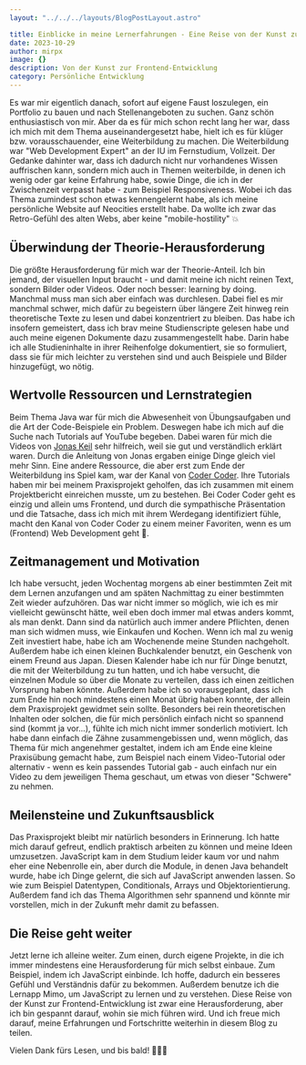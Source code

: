 ```yaml
---
layout: "../../../layouts/BlogPostLayout.astro"

title: Einblicke in meine Lernerfahrungen - Eine Reise von der Kunst zur Frontend-Entwicklung 🤓💡
date: 2023-10-29
author: mirpx
image: {}
description: Von der Kunst zur Frontend-Entwicklung
category: Persönliche Entwicklung
---
```


Es war mir eigentlich danach, sofort auf eigene Faust loszulegen, ein Portfolio zu bauen und nach Stellenangeboten zu suchen. Ganz schön enthusiastisch von mir. Aber da es für mich schon recht lang her war, dass ich mich mit dem Thema auseinandergesetzt habe, hielt ich es für klüger bzw. vorausschauender, eine Weiterbildung zu machen. Die Weiterbildung war "Web Development Expert" an der IU im Fernstudium, Vollzeit. Der Gedanke dahinter war, dass ich dadurch nicht nur vorhandenes Wissen auffrischen kann, sondern mich auch in Themen weiterbilde, in denen ich wenig oder gar keine Erfahrung habe, sowie Dinge, die ich in der Zwischenzeit verpasst habe - zum Beispiel Responsiveness. Wobei ich das Thema zumindest schon etwas kennengelernt habe, als ich meine persönliche Website auf Neocities erstellt habe. Da wollte ich zwar das Retro-Gefühl des alten Webs, aber keine "mobile-hostility" 💥 

## Überwindung der Theorie-Herausforderung

Die größte Herausforderung für mich war der Theorie-Anteil. Ich bin jemand, der visuellen Input braucht - und damit meine ich nicht reinen Text, sondern Bilder oder Videos. Oder noch besser: learning by doing. Manchmal muss man sich aber einfach was durchlesen. Dabei fiel es mir manchmal schwer, mich dafür zu begeistern über längere Zeit hinweg rein theoretische Texte zu lesen und dabei konzentriert zu bleiben. Das habe ich insofern gemeistert, dass ich brav meine Studienscripte gelesen habe und auch meine eigenen Dokumente dazu zusammengestellt habe. Darin habe ich alle Studieninhalte in ihrer Reihenfolge dokumentiert, sie so formuliert, dass sie für mich leichter zu verstehen sind und auch Beispiele und Bilder hinzugefügt, wo nötig.

## Wertvolle Ressourcen und Lernstrategien

Beim Thema Java war für mich die Abwesenheit von Übungsaufgaben und die Art der Code-Beispiele ein Problem. Deswegen habe ich mich auf die Suche nach Tutorials auf YouTube begeben. Dabei waren für mich die Videos von [Jonas Keil](https://www.youtube.com/@JonasKeil) sehr hilfreich, weil sie gut und verständlich erklärt waren. Durch die Anleitung von Jonas ergaben einige Dinge gleich viel mehr Sinn. Eine andere Ressource, die aber erst zum Ende der Weiterbildung ins Spiel kam, war der Kanal von [Coder Coder](https://www.youtube.com/thecodercoder). Ihre Tutorials haben mir bei meinem Praxisprojekt geholfen, das ich zusammen mit einem Projektbericht einreichen musste, um zu bestehen. Bei Coder Coder geht es einzig und allein ums Frontend, und durch die sympathische Präsentation und die Tatsache, dass ich mich mit ihrem Werdegang identifiziert fühle, macht den Kanal von Coder Coder zu einem meiner Favoriten, wenn es um (Frontend) Web Development geht 🙌. 

## Zeitmanagement und Motivation

Ich habe versucht, jeden Wochentag morgens ab einer bestimmten Zeit mit dem Lernen anzufangen und am späten Nachmittag zu einer bestimmten Zeit wieder aufzuhören. Das war nicht immer so möglich, wie ich es mir vielleicht gewünscht hätte, weil eben doch immer mal etwas anders kommt, als man denkt. Dann sind da natürlich auch immer andere Pflichten, denen man sich widmen muss, wie Einkaufen und Kochen. Wenn ich mal zu wenig Zeit investiert habe, habe ich am Wochenende meine Stunden nachgeholt. Außerdem habe ich einen kleinen Buchkalender benutzt, ein Geschenk von einem Freund aus Japan. Diesen Kalender habe ich nur für Dinge benutzt, die mit der Weiterbildung zu tun hatten, und ich habe versucht, die einzelnen Module so über die Monate zu verteilen, dass ich einen zeitlichen Vorsprung haben könnte. Außerdem habe ich so vorausgeplant, dass ich zum Ende hin noch mindestens einen Monat übrig haben konnte, der allein dem Praxisprojekt gewidmet sein sollte. Besonders bei rein theoretischen Inhalten oder solchen, die für mich persönlich einfach nicht so spannend sind (kommt ja vor...), fühlte ich mich nicht immer sonderlich motiviert. Ich habe dann einfach die Zähne zusammengebissen und, wenn möglich, das Thema für mich angenehmer gestaltet, indem ich am Ende eine kleine Praxisübung gemacht habe, zum Beispiel nach einem Video-Tutorial oder alternativ - wenn es kein passendes Tutorial gab - auch einfach nur ein Video zu dem jeweiligen Thema geschaut, um etwas von dieser "Schwere" zu nehmen.

## Meilensteine und Zukunftsausblick

Das Praxisprojekt bleibt mir natürlich besonders in Erinnerung. Ich hatte mich darauf gefreut, endlich praktisch arbeiten zu können und meine Ideen umzusetzen. JavaScript kam in dem Studium leider kaum vor und nahm eher eine Nebenrolle ein, aber durch die Module, in denen Java behandelt wurde, habe ich Dinge gelernt, die sich auf JavaScript anwenden lassen. So wie zum Beispiel Datentypen, Conditionals, Arrays und Objektorientierung. Außerdem fand ich das Thema Algorithmen sehr spannend und könnte mir vorstellen, mich in der Zukunft mehr damit zu befassen.

## Die Reise geht weiter

Jetzt lerne ich alleine weiter. Zum einen, durch eigene Projekte, in die ich immer mindestens eine Herausforderung für mich selbst einbaue. Zum Beispiel, indem ich JavaScript einbinde. Ich hoffe, dadurch ein besseres Gefühl und Verständnis dafür zu bekommen. Außerdem benutze ich die Lernapp Mimo, um JavaScript zu lernen und zu verstehen. Diese Reise von der Kunst zur Frontend-Entwicklung ist zwar eine Herausforderung, aber ich bin gespannt darauf, wohin sie mich führen wird. Und ich freue mich darauf, meine Erfahrungen und Fortschritte weiterhin in diesem Blog zu teilen.

Vielen Dank fürs Lesen, und bis bald! 👩‍💻✨